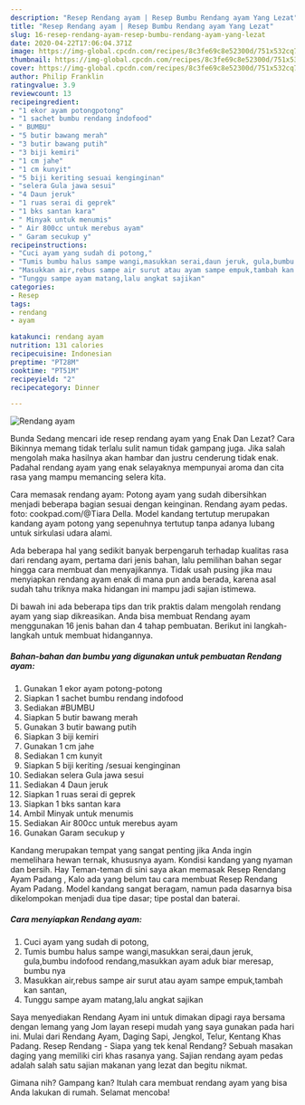 ```yaml
---
description: "Resep Rendang ayam | Resep Bumbu Rendang ayam Yang Lezat"
title: "Resep Rendang ayam | Resep Bumbu Rendang ayam Yang Lezat"
slug: 16-resep-rendang-ayam-resep-bumbu-rendang-ayam-yang-lezat
date: 2020-04-22T17:06:04.371Z
image: https://img-global.cpcdn.com/recipes/8c3fe69c8e52300d/751x532cq70/rendang-ayam-foto-resep-utama.jpg
thumbnail: https://img-global.cpcdn.com/recipes/8c3fe69c8e52300d/751x532cq70/rendang-ayam-foto-resep-utama.jpg
cover: https://img-global.cpcdn.com/recipes/8c3fe69c8e52300d/751x532cq70/rendang-ayam-foto-resep-utama.jpg
author: Philip Franklin
ratingvalue: 3.9
reviewcount: 13
recipeingredient:
- "1 ekor ayam potongpotong"
- "1 sachet bumbu rendang indofood"
- " BUMBU"
- "5 butir bawang merah"
- "3 butir bawang putih"
- "3 biji kemiri"
- "1 cm jahe"
- "1 cm kunyit"
- "5 biji keriting sesuai kenginginan"
- "selera Gula jawa sesui"
- "4 Daun jeruk"
- "1 ruas serai di geprek"
- "1 bks santan kara"
- " Minyak untuk menumis"
- " Air 800cc untuk merebus ayam"
- " Garam secukup y"
recipeinstructions:
- "Cuci ayam yang sudah di potong,"
- "Tumis bumbu halus sampe wangi,masukkan serai,daun jeruk, gula,bumbu indofood rendang,masukkan ayam aduk biar meresap, bumbu nya"
- "Masukkan air,rebus sampe air surut atau ayam sampe empuk,tambah kan santan,"
- "Tunggu sampe ayam matang,lalu angkat sajikan"
categories:
- Resep
tags:
- rendang
- ayam

katakunci: rendang ayam 
nutrition: 131 calories
recipecuisine: Indonesian
preptime: "PT28M"
cooktime: "PT51M"
recipeyield: "2"
recipecategory: Dinner

---
```



![Rendang ayam](https://img-global.cpcdn.com/recipes/8c3fe69c8e52300d/751x532cq70/rendang-ayam-foto-resep-utama.jpg)

Bunda Sedang mencari ide resep rendang ayam yang Enak Dan Lezat? Cara Bikinnya memang tidak terlalu sulit namun tidak gampang juga. Jika salah mengolah maka hasilnya akan hambar dan justru cenderung tidak enak. Padahal rendang ayam yang enak selayaknya mempunyai aroma dan cita rasa yang mampu memancing selera kita.

Cara memasak rendang ayam: Potong ayam yang sudah dibersihkan menjadi beberapa bagian sesuai dengan keinginan. Rendang ayam pedas. foto: cookpad.com/@Tiara Della. Model kandang tertutup merupakan kandang ayam potong yang sepenuhnya tertutup tanpa adanya lubang untuk sirkulasi udara alami.

Ada beberapa hal yang sedikit banyak berpengaruh terhadap kualitas rasa dari rendang ayam, pertama dari jenis bahan, lalu pemilihan bahan segar hingga cara membuat dan menyajikannya. Tidak usah pusing jika mau menyiapkan rendang ayam enak di mana pun anda berada, karena asal sudah tahu triknya maka hidangan ini mampu jadi sajian istimewa.


Di bawah ini ada beberapa tips dan trik praktis dalam mengolah rendang ayam yang siap dikreasikan. Anda bisa membuat Rendang ayam menggunakan 16 jenis bahan dan 4 tahap pembuatan. Berikut ini langkah-langkah untuk membuat hidangannya.

<!--inarticleads1-->

##### Bahan-bahan dan bumbu yang digunakan untuk pembuatan Rendang ayam:

1. Gunakan 1 ekor ayam potong-potong
1. Siapkan 1 sachet bumbu rendang indofood
1. Sediakan  #BUMBU
1. Siapkan 5 butir bawang merah
1. Gunakan 3 butir bawang putih
1. Siapkan 3 biji kemiri
1. Gunakan 1 cm jahe
1. Sediakan 1 cm kunyit
1. Siapkan 5 biji keriting /sesuai kenginginan
1. Sediakan selera Gula jawa sesui
1. Sediakan 4 Daun jeruk
1. Siapkan 1 ruas serai di geprek
1. Siapkan 1 bks santan kara
1. Ambil  Minyak untuk menumis
1. Sediakan  Air 800cc untuk merebus ayam
1. Gunakan  Garam secukup y


Kandang merupakan tempat yang sangat penting jika Anda ingin memelihara hewan ternak, khususnya ayam. Kondisi kandang yang nyaman dan bersih. Hay Teman-teman di sini saya akan memasak Resep Rendang Ayam Padang , Kalo ada yang belum tau cara membuat Resep Rendang Ayam Padang. Model kandang sangat beragam, namun pada dasarnya bisa dikelompokan menjadi dua tipe dasar; tipe postal dan baterai. 

<!--inarticleads2-->

##### Cara menyiapkan Rendang ayam:

1. Cuci ayam yang sudah di potong,
1. Tumis bumbu halus sampe wangi,masukkan serai,daun jeruk, gula,bumbu indofood rendang,masukkan ayam aduk biar meresap, bumbu nya
1. Masukkan air,rebus sampe air surut atau ayam sampe empuk,tambah kan santan,
1. Tunggu sampe ayam matang,lalu angkat sajikan


Saya menyediakan Rendang Ayam ini untuk dimakan dipagi raya bersama dengan lemang yang Jom layan resepi mudah yang saya gunakan pada hari ini. Mulai dari Rendang Ayam, Daging Sapi, Jengkol, Telur, Kentang Khas Padang. Resep Rendang - Siapa yang tek kenal Rendang? Sebuah masakan daging yang memiliki ciri khas rasanya yang. Sajian rendang ayam pedas adalah salah satu sajian makanan yang lezat dan begitu nikmat. 

Gimana nih? Gampang kan? Itulah cara membuat rendang ayam yang bisa Anda lakukan di rumah. Selamat mencoba!
